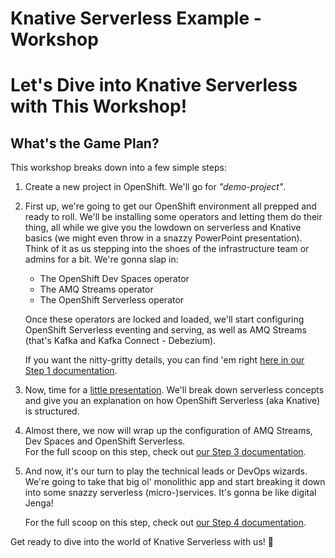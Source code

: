 # Knative Serverless Example - Workshop
# Let's Dive into Knative Serverless with This Workshop!
## What's the Game Plan?
This workshop breaks down into a few simple steps:

1. Create a new project in OpenShift. We'll go for _"demo-project"_.
2. First up, we're going to get our OpenShift environment all prepped and ready to roll. 
We'll be installing some operators and letting them do their thing, 
all while we give you the lowdown on serverless and Knative basics 
(we might even throw in a snazzy PowerPoint presentation). 
Think of it as us stepping into the shoes of the infrastructure team or admins 
for a bit. We're gonna slap in:
   * The OpenShift Dev Spaces operator
   * The AMQ Streams operator
   * The OpenShift Serverless operator

    Once these operators are locked and loaded, we'll start configuring OpenShift 
    Serverless eventing and serving, 
    as well as AMQ Streams (that's Kafka and Kafka Connect - Debezium).  
  
    If you want the nitty-gritty details, you can find 'em right [here in our Step 1 documentation](workshop/decompose_the_monolith.MD).

3. Now, time for a [little presentation](workshop/presentation.pdf). We'll break down serverless concepts and give you an explanation on how OpenShift Serverless (aka Knative) is structured.
4. Almost there, we now will wrap up the configuration of AMQ Streams, Dev Spaces and OpenShift Serverless.  
   For the full scoop on this step, check out [our Step 3 documentation](workshop/wrap_up_operator_config.MD).
5. And now, it's our turn to play the technical leads or DevOps wizards. We're going to take that big ol' monolithic app and start breaking it down into some snazzy serverless (micro-)services. 
It's gonna be like digital Jenga!

    For the full scoop on this step, check out [our Step 4 documentation](workshop/decompose_the_monolith.MD).

Get ready to dive into the world of Knative Serverless with us! 🚀
